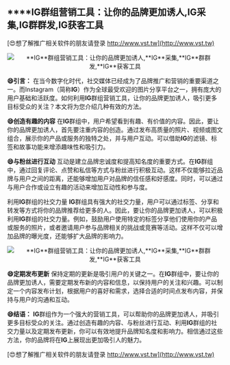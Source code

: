 ## ****IG**群组营销工具：让你的品牌更加诱人,**IG**采集,**IG**群群发,**IG**获客工具**

[😍想了解推广相关软件的朋友请登录 http://www.vst.tw](http://www.vst.tw)

 <center><img src="https://vst.tw/MP4/tuiguang/png/3.png" alt="**IG**群组营销工具：让你的品牌更加诱人,**IG**采集,**IG**群群发,**IG**获客工具"></center>

**😄引言：**
在当今数字化时代，社交媒体已经成为了品牌推广和营销的重要渠道之一。而Instagram（简称**IG**）作为全球最受欢迎的图片分享平台之一，拥有庞大的用户基础和活跃度。如何利用**IG**群组营销工具，让你的品牌更加诱人，吸引更多目标受众的关注？本文将为您介绍几种有效的方法。

**😄创造有趣的内容**
在**IG**群组中，用户希望看到有趣、有价值的内容。因此，要让你的品牌更加诱人，首先要注重内容的创造。通过发布高质量的照片、视频或图文组合，展示你的产品或服务的独特之处，并与用户互动。可以借助**IG**的滤镜、标签和故事功能来增添趣味性和吸引力。

**😄与粉丝进行互动**
互动是建立品牌忠诚度和提高知名度的重要方式。在**IG**群组中，通过回复评论、点赞和私信等方式与粉丝进行积极互动。这样不仅能够拉近品牌与用户之间的距离，还能够增加用户对品牌的信任感和好感度。同时，可以通过与用户合作或设立有趣的活动来增加互动性和参与度。

利用**IG**群组的社交力量
**IG**群组具有强大的社交力量，用户可以通过标签、分享和转发等方式将你的品牌推荐给更多的人。因此，要让你的品牌更加诱人，可以积极利用**IG**群组的社交力量。例如，鼓励用户使用特定的标签分享他们使用你的产品或服务的照片，或者邀请用户参与品牌相关的挑战或竞赛等活动。这样不仅可以增加品牌的曝光度，还能够扩大品牌的影响力。

 <center><img src="https://vst.tw/MP4/tuiguang/png/5.png" alt="**IG**群组营销工具：让你的品牌更加诱人,**IG**采集,**IG**群群发,**IG**获客工具"></center>

**😄定期发布更新**
保持定期的更新是吸引用户的关键之一。在**IG**群组中，要让你的品牌更加诱人，需要定期发布新的内容和信息，以保持用户的关注和兴趣。可以制定一个内容发布计划，根据用户的喜好和需求，选择合适的时间点发布内容，并保持与用户的沟通和互动。

**😄结语：**
**IG**群组作为一个强大的营销工具，可以帮助你的品牌更加诱人，并吸引更多目标受众的关注。通过创造有趣的内容、与粉丝进行互动、利用**IG**群组的社交力量以及定期发布更新，你可以有效地提升品牌知名度和影响力。相信通过这些方法，你的品牌将在**IG**上展现出更加吸引人的魅力。

[😍想了解推广相关软件的朋友请登录 http://www.vst.tw](http://www.vst.tw)



